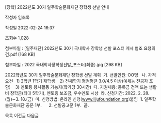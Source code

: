 [장학] 2022년도 30기 일주학술문화재단 장학생 선발 안내



작성자
임초록


작성일
2022-02-24 16:37


조회수
1,028


첨부파일 : [일주재단] 2022년도 30기 국내학사 장학생 선발 포스터 게시 협조 요청의 건.pdf [168 KB]  

첨부파일 : 2022 국내학사장학생선발\_포스터(최종).jpg [298 KB]


﻿2022학년도 30기 일주학술문화재단 장학생 선발 계획  가. 선발인원: OO명   나. 자격요건   1) 2학년 1학기 재학생    2) 전체학기 평점평균 3.0/4.5 이상(예체능 전공자 포함)    3) 멘토링 봉사활동 가능자(학기당 30시간)  다. 지원내용: 등록금 전액 또는 생활비 장학금(최대 5학기), 멘토링 보조금, 우수멘토 시상  라. 신청기간: 2022. 2. 28.(월)∼3. 18.(금)  마. 신청방법: 온라인 신청(www.iljufoundation.org)붙임  1. 일주학술문화재단 공문 1부.      2. 선발공고문 1부.  끝.





목록
이전글
다음글




